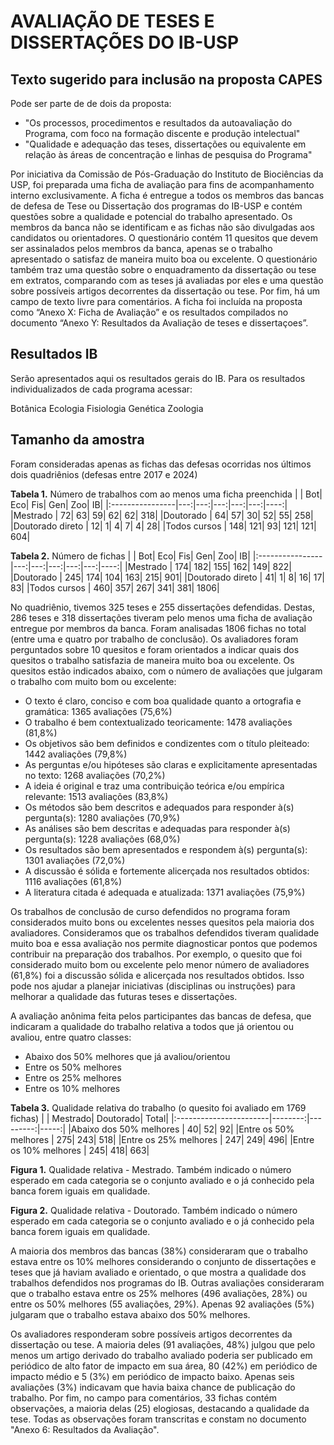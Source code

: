 # AVALIAÇÃO DE TESES E DISSERTAÇÕES DO IB-USP 

## Texto sugerido para inclusão na proposta CAPES

Pode ser parte de de dois da proposta: 
- "Os processos, procedimentos e resultados da autoavaliação do Programa, com foco na formação discente e produção intelectual"
- "Qualidade e adequação das teses, dissertações ou equivalente em relação às áreas de concentração e linhas de pesquisa do Programa"

Por iniciativa da Comissão de Pós-Graduação do Instituto de Biociências da USP, foi preparada uma ficha de avaliação para fins de acompanhamento interno exclusivamente. A ficha é entregue a todos os membros das bancas de defesa de Tese ou Dissertação dos programas do IB-USP e contém questões sobre a qualidade e potencial do trabalho apresentado. Os membros da banca não se identificam e as fichas não são divulgadas aos candidatos ou orientadores. O questionário contém 11 quesitos que devem ser assinalados pelos membros da banca, apenas se o trabalho apresentado o satisfaz de maneira muito boa ou excelente. O questionário também traz uma questão sobre o enquadramento da dissertação ou tese em extratos, comparando com as teses já avaliadas por eles e uma questão sobre possíveis artigos decorrentes da dissertação ou tese. Por fim, há um campo de texto livre para comentários. A ficha foi incluída na proposta como “Anexo X: Ficha de Avaliação” e os resultados compilados no documento “Anexo Y: Resultados da Avaliação de teses e dissertaçoes”.

## Resultados IB 

Serão apresentados aqui os resultados gerais do IB. Para os resultados individualizados de cada programa acessar:

Botânica
Ecologia
Fisiologia
Genética
Zoologia 

## Tamanho da amostra

Foram consideradas apenas as fichas das defesas ocorridas nos últimos dois quadriênios (defesas entre 2017 e 2024)

**Tabela 1.** Número de trabalhos com ao menos uma ficha preenchida 
|                 | Bot| Eco| Fis| Gen| Zoo|   IB|
|:----------------|---:|---:|---:|---:|---:|----:|
|Mestrado         |  72|  63|  59|  62|  62|  318|
|Doutorado        |  64|  57|  30|  52|  55|  258|
|Doutorado direto |  12|   1|   4|   7|   4|   28|
|Todos cursos     | 148| 121|  93| 121| 121|  604|

**Tabela 2.** Número de fichas 
|                 | Bot| Eco| Fis| Gen| Zoo|   IB|
|:----------------|---:|---:|---:|---:|---:|----:|
|Mestrado         | 174| 182| 155| 162| 149|  822|
|Doutorado        | 245| 174| 104| 163| 215|  901|
|Doutorado direto |  41|   1|   8|  16|  17|   83|
|Todos cursos     | 460| 357| 267| 341| 381| 1806|
 
No quadriênio, tivemos 325 teses e 255 dissertações defendidas. Destas, 286 teses e 318 dissertações tiveram pelo menos uma ficha de avaliação entregue por membros da banca. Foram analisadas 1806 fichas no total (entre uma e quatro por trabalho de conclusão). Os avaliadores foram perguntados sobre 10 quesitos e foram orientados a indicar quais dos quesitos o trabalho satisfazia de maneira muito boa ou excelente. Os quesitos estão indicados abaixo, com o número de avaliações que julgaram o trabalho com muito bom ou excelente:
 
- O texto é claro, conciso e com boa qualidade quanto a ortografia e gramática: 1365 avaliações (75,6%)
- O trabalho é bem contextualizado teoricamente: 1478 avaliações (81,8%)
- Os objetivos são bem definidos e condizentes com o título pleiteado: 1442 avaliações (79,8%)
- As perguntas e/ou hipóteses são claras e explicitamente apresentadas no texto: 1268 avaliações (70,2%)
- A ideia é original e traz uma contribuição teórica e/ou empírica relevante: 1513 avaliações (83,8%)
- Os métodos são bem descritos e adequados para responder à(s) pergunta(s): 1280 avaliações (70,9%)
- As análises são bem descritas e adequadas para responder à(s) pergunta(s): 1228 avaliações (68,0%)
- Os resultados são bem apresentados e respondem à(s) pergunta(s): 1301 avaliações (72,0%)
- A discussão é sólida e fortemente alicerçada nos resultados obtidos: 1116 avaliações (61,8%)
 - A literatura citada é adequada e atualizada: 1371 avaliações (75,9%)

Os trabalhos de conclusão de curso defendidos no programa foram considerados muito bons ou excelentes nesses quesitos pela maioria dos avaliadores. Consideramos que os trabalhos defendidos tiveram qualidade muito boa e essa avaliação nos permite diagnosticar pontos que podemos contribuir na preparação dos trabalhos. Por exemplo, o quesito que foi considerado muito bom ou excelente pelo menor número de avaliadores (61,8%) foi a discussão sólida e alicerçada nos resultados obtidos. Isso pode nos ajudar a planejar iniciativas (disciplinas ou instruções) para melhorar a qualidade das futuras teses e dissertações. 
 
A avaliação anônima feita pelos participantes das bancas de defesa, que indicaram a qualidade do trabalho relativa a todos que já orientou ou avaliou, entre quatro classes:

- Abaixo dos 50% melhores que já avaliou/orientou
- Entre os 50% melhores
- Entre os 25% melhores
- Entre os 10% melhores


**Tabela 3.** Qualidade relativa do trabalho (o quesito foi avaliado em 1769 fichas)
|                        | Mestrado| Doutorado| Total| 
|:-----------------------|--------:|---------:|-----:|
|Abaixo dos 50% melhores |       40|        52|    92| 
|Entre os 50% melhores   |      275|       243|   518| 
|Entre os 25% melhores   |      247|       249|   496| 
|Entre os 10% melhores   |      245|       418|   663|



**Figura 1.** Qualidade relativa - Mestrado. Também indicado o número esperado em cada categoria se o conjunto avaliado e o já conhecido pela banca forem iguais em qualidade. 

**Figura 2.** Qualidade relativa - Doutorado. Também indicado o número esperado em cada categoria se o conjunto avaliado e o já conhecido pela banca forem iguais em qualidade. 


A maioria dos membros das bancas (38%) consideraram que o trabalho estava entre os 10% melhores considerando o conjunto de dissertações e teses que já haviam avaliado e orientado, o que mostra a qualidade dos trabalhos defendidos nos programas do IB. Outras avaliações consideraram que o trabalho estava entre os 25% melhores (496 avaliações, 28%) ou entre os 50% melhores (55 avaliações, 29%). Apenas 92 avaliações (5%) julgaram que o trabalho estava abaixo dos 50% melhores. 
 
Os avaliadores responderam sobre possíveis artigos decorrentes da dissertação ou tese. A maioria deles (91 avaliações, 48%) julgou que pelo menos um artigo derivado do trabalho avaliado poderia ser publicado em periódico de alto fator de impacto em sua área, 80 (42%) em periódico de impacto médio e 5 (3%) em periódico de impacto baixo. Apenas seis avaliações (3%) indicavam que havia baixa chance de publicação do trabalho. Por fim, no campo para comentários, 33 fichas contém observações, a maioria delas (25) elogiosas, destacando a qualidade da tese. Todas as observações foram transcritas e constam no documento "Anexo 6: Resultados da Avaliação". 



